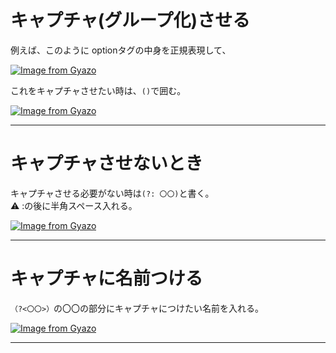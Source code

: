 # キャプチャ(グループ化)させる
例えば、このように optionタグの中身を正規表現して、

[![Image from Gyazo](https://i.gyazo.com/b10df044ab200f174cee93cd7f5b591e.png)](https://gyazo.com/b10df044ab200f174cee93cd7f5b591e)

これをキャプチャさせたい時は、`()`で囲む。

[![Image from Gyazo](https://i.gyazo.com/06e4a63884768408a5304024c5a0fe30.png)](https://gyazo.com/06e4a63884768408a5304024c5a0fe30)
***

# キャプチャさせないとき
キャプチャさせる必要がない時は`(?: 〇〇)`と書く。  
⚠️ :の後に半角スペース入れる。

[![Image from Gyazo](https://i.gyazo.com/23e2525a7e8df19ba413c273336e03ce.png)](https://gyazo.com/23e2525a7e8df19ba413c273336e03ce)
***

# キャプチャに名前つける
`（?<〇〇>）`の〇〇の部分にキャプチャにつけたい名前を入れる。

[![Image from Gyazo](https://i.gyazo.com/c736974f6e0edf3e12d2b10bc2f747b4.png)](https://gyazo.com/c736974f6e0edf3e12d2b10bc2f747b4)
***
